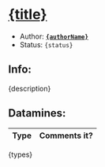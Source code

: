 # [{title}]({Repolink}) 

- Author: [**``{authorName}``**]({authorLink})
- Status: `{status}`

## Info: 
{description}

## Datamines:

| Type | Comments it? |
-------|---------------
{types}